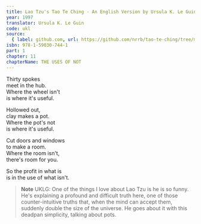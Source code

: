 ```yaml
---
title: Lao Tzu's Tao Te Ching - An English Version by Ursula K. Le Guin
year: 1997
translator: Ursula K. Le Guin
code: ukl
source:
  { label: github.com, url: https://github.com/nrrb/tao-te-ching/tree/master }
isbn: 978-1-59030-744-1
part: 1
chapter: 11
chapterName: THE USES OF NOT
---
```


Thirty spokes  
meet in the hub.  
Where the wheel isn't  
is where it's useful.

Hollowed out,  
clay makes a pot.  
Where the pot's not  
is where it's useful.

Cut doors and windows  
to make a room.  
Where the room isn't,  
there's room for you.

So the profit in what is  
is in the use of what isn't.

> **Note** UKLG: One of the things I love about Lao Tzu is he is so funny. He's explaining a profound and difficult truth here, one of those counter-intuitive truths that, when the mind can accept them, suddenly double the size of the universe. He goes about it with this deadpan simplicity, talking about pots.
